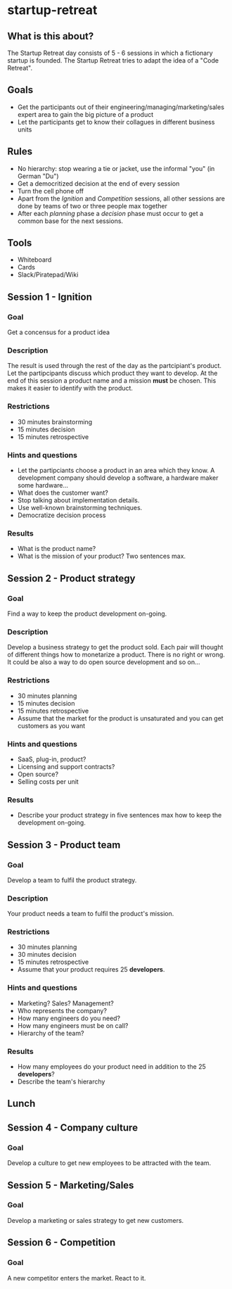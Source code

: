 # startup-retreat
## What is this about?
The Startup Retreat day consists of 5 - 6 sessions in which a fictionary startup is founded. The Startup Retreat tries to adapt the idea of a "Code Retreat".

## Goals
- Get the participants out of their engineering/managing/marketing/sales expert area to gain the big picture of a product
- Let the participants get to know their collagues in different business units

## Rules
- No hierarchy: stop wearing a tie or jacket, use the informal "you" (in German "Du")
- Get a democritized decision at the end of every session
- Turn the cell phone off
- Apart from the *Ignition* and *Competition* sessions, all other sessions are done by teams of two or three people max together
- After each *planning* phase a *decision* phase must occur to get a common base for the next sessions.

## Tools
- Whiteboard
- Cards
- Slack/Piratepad/Wiki

## Session 1 - Ignition
### Goal
Get a concensus for a product idea

### Description
The result is used through the rest of the day as the partcipiant's product. Let the partipcipants discuss which product they want to develop. At the end of this session a product name and a mission __must__ be chosen. This makes it easier to identify with the product.

### Restrictions
- 30 minutes brainstorming
- 15 minutes decision
- 15 minutes retrospective

### Hints and questions
- Let the partipciants choose a product in an area which they know. A development company should develop a software, a hardware maker some hardware...
- What does the customer want?
- Stop talking about implementation details.
- Use well-known brainstorming techniques.
- Democratize decision process

### Results
- What is the product name?
- What is the mission of your product? Two sentences max.

## Session 2 - Product strategy
### Goal
Find a way to keep the product development on-going.

### Description
Develop a business strategy to get the product sold. Each pair will thought of different things how to monetarize a product. There is no right or wrong. It could be also a way to do open source development and so on...

### Restrictions
- 30 minutes planning
- 15 minutes decision
- 15 minutes retrospective
- Assume that the market for the product is unsaturated and you can get customers as you want

### Hints and questions
- SaaS, plug-in, product?
- Licensing and support contracts?
- Open source?
- Selling costs per unit

### Results
- Describe your product strategy in five sentences max how to keep the development on-going.

## Session 3 - Product team
### Goal
Develop a team to fulfil the product strategy.

### Description
Your product needs a team to fulfil the product's mission.

### Restrictions
- 30 minutes planning
- 30 minutes decision
- 15 minutes retrospective
- Assume that your product requires 25 __developers__.

### Hints and questions
- Marketing? Sales? Management?
- Who represents the company?
- How many engineers do you need?
- How many engineers must be on call?
- Hierarchy of the team?

### Results
- How many employees do your product need in addition to the 25 __developers__?
- Describe the team's hierarchy

## Lunch

## Session 4 - Company culture
### Goal
Develop a culture to get new employees to be attracted with the team.

## Session 5 - Marketing/Sales
### Goal
Develop a marketing or sales strategy to get new customers.

## Session 6 - Competition
### Goal
A new competitor enters the market. React to it.
